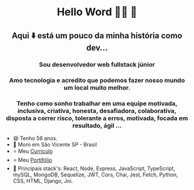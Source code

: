 # <h1 align="center"> Hello Word :rocket::rocket: :rocket:  </h1>
###### <h2 align="center">Aqui :arrow_down: está um pouco da minha história como dev... </h2>
#### <h3 align="center">Sou desenvolvedor web fullstack júnior</h3>
<h3 align="center">Amo tecnologia e acredito que podemos fazer nosso mundo um local muito melhor.</h3>
<h3 align="center">Tenho como sonho trabalhar em uma equipe motivada, inclusiva, criativa, honesta, desafiadora, colaborativa, disposta a correr risco, tolerante a erros, motivada, focada em resultado, ágil ...</h3>

- :smile: Tenho 56 anos.
- :house_with_garden: Moro em São Vicente SP - Brasil
- :star: Meu [Curriculo](https://aejepsen.w3spaces.com)
- :star: Meu [Portifólio](https://github.com/aejepsen?tab=repositories)
- :rocket:  Principais stack's:  React, Node, Express, JavaScript, TypeScript, mySQL, MongoDB, Sequelize, JWT, Cors, Chai, Jest, Fetch, Python, CSS, HTML, Django, Joi.
<!--
**aejepsen/aejepsen** is a ✨ _special_ ✨ repository because its `README.md` (this file) appears on your GitHub profile.

Here are some ideas to get you started:
👋 
:point_down:
:hearts:
- :star:
:footprints:
:arrow_down:
- 🔭 I’m currently working on ...
- 🌱 I’m currently learning ...
- 👯 I’m looking to collaborate on ...
- 🤔 I’m looking for help with ...
- 💬 Ask me about ...
- 📫 How to reach me: ...
- 😄 Pronouns: ...
- ⚡ Fun fact: ...
:house::house_with_garden::octocat::phone::rocket::smile::star:
-->
